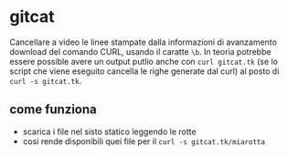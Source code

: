 # gitcat

Cancellare a video le linee stampate dalla informazioni di avanzamento download del comando CURL, usando il caratte `\b`.
In teoria potrebbe essere possible avere un output putlio anche con `curl gitcat.tk` (se lo script che viene eseguito cancella le righe generate dal curl) al posto di `curl -s gitcat.tk`.

## come funziona
- scarica i file nel sisto statico leggendo le rotte
- cosi rende disponibili quei file per il `curl -s gitcat.tk/miarotta`
